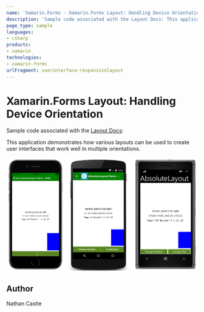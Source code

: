 ```yaml
---
name: 'Xamarin.Forms - Xamarin.Forms Layout: Handling Device Orientation'
description: 'Sample code associated with the Layout Docs: This application demonstrates how various layouts can be used to create user interfaces that work well...'
page_type: sample
languages:
- csharp
products:
- xamarin
technologies:
- xamarin-forms
urlFragment: userinterface-responsivelayout
---
```

# Xamarin.Forms Layout: Handling Device Orientation

Sample code associated with the [Layout Docs](http://developer.xamarin.com/guides/cross-platform/xamarin-forms/user-interface/layouts/device-orientation):

This application demonstrates how various layouts can be used to create user interfaces that work well in multiple orientations. 

![Xamarin.Forms Layout: Handling Device Orientation application screenshot](Screenshots/anchor_end.png "Xamarin.Forms Layout: Handling Device Orientation application screenshot")

## Author
Nathan Castle
